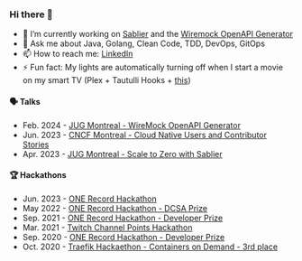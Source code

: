 ### Hi there 👋

- 🔭 I’m currently working on [Sablier](https://github.com/acouvreur/sablier) and the [Wiremock OpenAPI Generator](https://github.com/OpenAPITools/openapi-generator/pull/17614)
- 💬 Ask me about Java, Golang, Clean Code, TDD, DevOps, GitOps
- 📫 How to reach me: [LinkedIn](https://www.linkedin.com/in/alexis-couvreur/)
- ⚡ Fun fact: My lights are automatically turning off when I start a movie on my smart TV (Plex + Tautulli Hooks + [this](https://github.com/acouvreur/tautulli-hue-cinema))

#### 🗣️ Talks

- Feb. 2024 - [JUG Montreal - WireMock OpenAPI Generator](https://www.youtube.com/watch?v=0cPt_w7NIs0)
- Jun. 2023 - [CNCF Montreal - Cloud Native Users and Contributor Stories](https://community.cncf.io/events/details/cncf-montreal-presents-q2-cncf-montreal-cloud-native-users-and-contributor-stories/)
- Apr. 2023 - [JUG Montreal - Scale to Zero with Sablier](https://www.youtube.com/watch?v=0cPt_w7NIs0)

#### 🏆 Hackathons

- Jun. 2023 - [ONE Record Hackathon](https://devpost.com/software/one-solutions)
- May 2022 - [ONE Record Hackathon - DCSA Prize](https://devpost.com/software/containermesh)
- Sep. 2021 - [ONE Record Hackathon - Developer Prize](https://devpost.com/software/one-track-application)
- Mar. 2021 - [Twitch Channel Points Hackathon](https://devpost.com/software/awesome-channel-points-manager)
- Sep. 2020 - [ONE Record Hackathon - Developer Prize](https://devpost.com/software/one-track-by-the-french-team)
- Oct. 2020 - [Traefik Hackaethon - Containers on Demand - 3rd place](https://traefik.io/blog/traefik-hackaethon-2020-middleware-plugins-brain-dump/)


<!--
**acouvreur/acouvreur** is a ✨ _special_ ✨ repository because its `README.md` (this file) appears on your GitHub profile.

Here are some ideas to get you started:

- 🔭 I’m currently working on ...
- 🌱 I’m currently learning ...
- 👯 I’m looking to collaborate on ...
- 🤔 I’m looking for help with ...
- 💬 Ask me about ...
- 📫 How to reach me: ...
- 😄 Pronouns: ...
- ⚡ Fun fact: ...
-->
